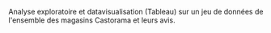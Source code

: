 Analyse exploratoire et datavisualisation (Tableau) sur un jeu de données de l'ensemble des magasins Castorama et leurs avis.
